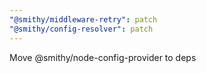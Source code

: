 ```yaml
---
"@smithy/middleware-retry": patch
"@smithy/config-resolver": patch
---
```


Move @smithy/node-config-provider to deps
